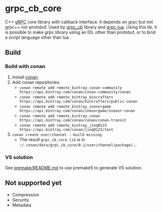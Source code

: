 # grpc_cb_core

C++ [gRPC](http://www.grpc.io/) core library with callback interface.
It depends on grpc but not grpc++ nor protobuf.
Used by [grpc_cb](https://github.com/jinq0123/grpc_cb) library
 and [grpc-lua](https://github.com/jinq0123/grpc-lua).
Using this lib,
 it is possible to make grpc library using an IDL other than protobuf,
 or to bind a script language other than lua. 

## Build

### Build with conan
1. Install [conan](http://docs.conan.io/en/latest/installation.html).
1. Add conan repositories:
    + `conan remote add remote_bintray_conan-community https://api.bintray.com/conan/conan-community/conan`
    + `conan remote add remote_bintray_bincrafters https://api.bintray.com/conan/bincrafters/public-conan`
    + `conan remote add remote_bintray_inexorgame https://api.bintray.com/conan/inexorgame/inexor-conan`
    + `conan remote add remote_bintray_conan https://api.bintray.com/conan/conan/conan-transit`
    + `conan remote add remote_bintray_jinq0123 https://api.bintray.com/conan/jinq0123/test`
1. `conan create user/channel --build missing`
    * The result `grpc_cb_core.lib` is in `~/.conan/data/grpc_cb_core/0.1/user/channel/package/`...

### VS solution
See [premake/README.md](premake/README.md) to use premake5 to generate VS solution.

## Not supported yet
* Compression
* Security
* Metadata
